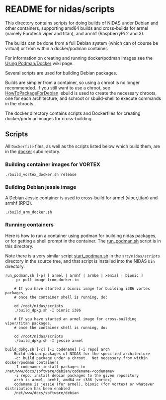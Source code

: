 # README for nidas/scripts

This directory contains scripts for doing builds of NIDAS under Debian and
other containers, supporting amd64 builds and cross-builds for armel (namely
Eurotech viper and titan), and armhf (RaspberryPi 2 and 3).

The builds can be done from a full Debian system (which can of course be
virtual) or from within a docker/podman container.

For information on creating and running docker/podman images see the [Using
Podman/Docker](https://wiki.ucar.edu/pages/viewpage.action?pageId=458588376)
wiki page.

Several scripts are used for building Debian packages.

Builds are simpler from a container, so using a chroot is no longer
recommended.  If you still want to use a chroot, see
[HowToPackageForDebian](https://wiki.debian.org/HowToPackageForDebian).  sbuild is used to create the
necessary chroots, one for each architecture, and schroot or sbuild-shell to
execute commands in the chroots.

The docker directory contains scripts and Dockerfiles for creating
docker/podman images for cross-building.

## Scripts

All `Dockerfile` files, as well as the scripts listed below which build them,
are in the [docker](./docker/) subdirectory.

### Building container images for VORTEX

```plain
./build_vortex_docker.sh release
```

### Building Debian jessie image

A Debian Jessie container is used to cross-build for armel (viper,titan) and
armhf (RPi2).

```plain
./build_arm_docker.sh
```

### Running containers

Here is how to run a container using podman for building nidas packages, or
for getting a shell prompt in the container.  The
[run_podman.sh](run_podman.sh) script is in this directory.

Note there is a very similar script
[start_podman.sh](../src/nidas/scripts/start_podman) in the
`src/nidas/scripts` directory in the source tree, and that script is installed
into the NIDAS `bin` directory.

```plain
run_podman.sh [-p] [ armel | armhf | armbe | xenial | bionic ]
    -p: pull image from docker.io

    # If you have started a bionic image for building i386 vortex packages,
    # once the container shell is running, do:

    cd /root/nidas/scripts
    ./build_dpkg.sh -I bionic i386

    # If you have started an armel image for cross-building viper/titan packages,
    # once the container shell is running, do:

    cd /root/nidas/scripts
    ./build_dpkg.sh -I jessie armel
```

```plain
build_dpkg.sh [-c] [-I codename] [-i repo] arch
    Build debian packages of NIDAS for the specified architecture
    -c: build package under a chroot.  Not necessary from within docker/podman containers
    -I codename: install packages to /net/www/docs/software/debian/codename-<codename>
    -i repo: install debian packages to the given repository
    arch is armel, armhf, amd64 or i386 (vortex)
    codename is jessie (for armel), bionic (for vortex) or whatever distribution has been enabled
    /net/www/docs/software/debian
```
